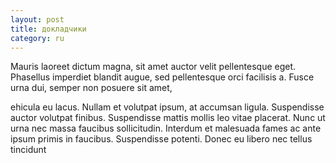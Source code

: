 ```yaml
---
layout: post
title: докладчики
category: ru
---
```



Mauris laoreet dictum magna, sit amet auctor velit pellentesque eget. Phasellus imperdiet blandit augue, sed pellentesque orci facilisis a. Fusce urna dui, semper non posuere sit amet,

ehicula eu lacus. Nullam et volutpat ipsum, at accumsan ligula. Suspendisse auctor volutpat finibus. Suspendisse mattis mollis leo vitae placerat. Nunc ut urna nec massa faucibus sollicitudin. Interdum et malesuada fames ac ante ipsum primis in faucibus. Suspendisse potenti. Donec eu libero nec tellus tincidunt
